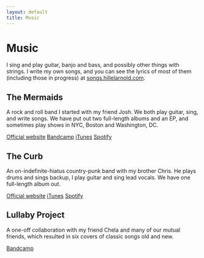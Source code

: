 ```yaml
---
layout: default
title: Music
---
```


# Music

I sing and play guitar, banjo and bass, and possibly other things with strings. I write my own songs, and you can see the lyrics of most of them (including those in progress) at [songs.hillelarnold.com](http://songs.hillelarnold.com "songs.hillelarnold.com").

## The Mermaids
A rock and roll band I started with my friend Josh. We both play guitar, sing, and write songs. We have put out two full-length albums and an EP, and sometimes play shows in NYC, Boston and Washington, DC.

<a href="https://the-mermaids.com" class="button tiny"><i class="fas fa-globe-americas"></i> Official website</a>
<a href="https://the-mermaids.bandcamp.com/" class="button tiny"><i class="fab fa-bandcamp"></i> Bandcamp</a>
<a href="https://itunes.apple.com/us/artist/the-mermaids/203647016" class="button tiny"><i class="fab fa-itunes-note"></i> iTunes</a>
<a href="https://open.spotify.com/artist/6LfMwvBshOHWykO5uIaV2L?si=DFULAiNVSq2mZVEcnWLPRg" class="button tiny"><i class="fab fa-spotify"></i> Spotify</a>

## The Curb
An on-indefinite-hiatus country-punk band with my brother Chris. He plays drums and sings backup, I play guitar and sing lead vocals. We have one full-length album out.

<a href="https://thecurbmusic.com" class="button tiny"><i class="fas fa-globe-americas"></i> Official website</a>
<a href="https://itunes.apple.com/us/artist/the-curb/125328980" class="button tiny"><i class="fab fa-itunes-note"></i> iTunes</a>
<a href="https://open.spotify.com/artist/4Zq4rhAd53Qlb7GQcSOCnq?si=YEi0FSnfR3WFUY_PzIam9A" class="button tiny"><i class="fab fa-spotify"></i> Spotify</a>

## Lullaby Project
A one-off collaboration with my friend Chela and many of our mutual friends, which resulted in six covers of classic songs old and new.

<a href="https://lullabyproject.bandcamp.com/" class="button tiny"><i class="fab fa-bandcamp"></i> Bandcamp</a>


<!-- ##Solo -->
